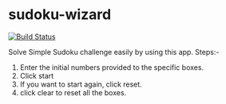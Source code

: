 # sudoku-wizard

[![Build Status](https://travis-ci.com/ipkiruiYegon/sudoku-wizard.svg?branch=master)](https://travis-ci.com/ipkiruiYegon/sudoku-wizard)

Solve Simple Sudoku challenge easily by using this app.
Steps:-

1. Enter the initial numbers provided to the specific boxes.
2. Click start
3. If you want to start again, click reset.
4. click clear to reset all the boxes.
